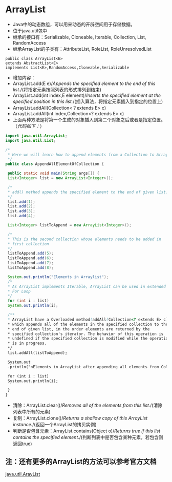 # ArrayList
* Java中的动态数组，可以用来动态的开辟空间用于存储数据。
 * 位于java.util包中
 * 继承的接口有：Serializable, Cloneable, Iterable<E>, Collection<E>, List<E>, RandomAccess
 * 继承ArrayList的子类有：AttributeList, RoleList, RoleUnresolvedList

```
public class ArrayList<E>
extends AbstractList<E>
implements List<E>,RandomAccess,Cloneable,Serializable

```

* 增加内容：
 * ArrayList.add(E e)/*Appends the specified element to the end of this list.*/(将指定元素按照列表的形式排列到结束)
 * ArrayList.add(int index,E element)/*Inserts the specified element at the specified position in this list.*/(插入算法，将指定元素插入到指定的位置上)
 * ArrayList.addAll(Collection<？extends E> c)
 * ArrayList.addAll(int index,Collection<? extends E> c)
 * 上面两种方法是将第一个生成的对象插入到第二个对象之后或者是指定位置。（*代码如下：*）

```Java
import java.util.ArrayList;
import java.util.List;

/*
 * Here we will learn how to append elements from a Collection to ArrayList.
 */
public class AppendAllElementOfCollection {

 public static void main(String args[]) {
 List<Integer> list = new ArrayList<Integer>();

 /*
 * add() method appends the specified element to the end of given list.
 */
 list.add(1);
 list.add(2);
 list.add(3);
 list.add(4);

 List<Integer> listToAppend = new ArrayList<Integer>();

 /*
 * This is the second collection whose elements needs to be added in
 * first collection
 */
 listToAppend.add(5);
 listToAppend.add(6);
 listToAppend.add(7);
 listToAppend.add(8);

 System.out.println("Elements in Arraylist");
 /*
 * As ArrayList implements Iterable, ArrayList can be used in extended
 * For Loop
 */
 for (int i : list)
 System.out.println(i);

 /**
 * ArrayList have a Overloaded method(addAll(Collection<? extends E> c))
 * which appends all of the elements in the specified collection to the
 * end of given list, in the order elements are returned by the
 * specified collection's iterator. The behavior of this operation is
 * undefined if the specified collection is modified while the operation
 * is in progress.
 */
 list.addAll(listToAppend);

 System.out
 .println("nElements in ArrayList after appending all elements from Collection");

 for (int i : list)
 System.out.println(i);

 }
}
```

* 清除：ArrayList.clear()/*Removes all of the elements from this list.*/(清除列表中所有的元素)
* 复制：ArrayList.clone()/*Returns a shallow copy of this ArrayList instance.*/(返回一个ArrayList的拷贝实例)
* 判断是否包含元素：ArrayList.contains(Object o)/*Returns true if this list contains the specified element.*/(判断列表中是否包含某种元素，若包含则返回true)

## 注：还有更多的ArrayList的方法可以参考官方文档

[java.util.ArayList](http://tool.oschina.net/apidocs/apidoc?api=jdk_7u4)
